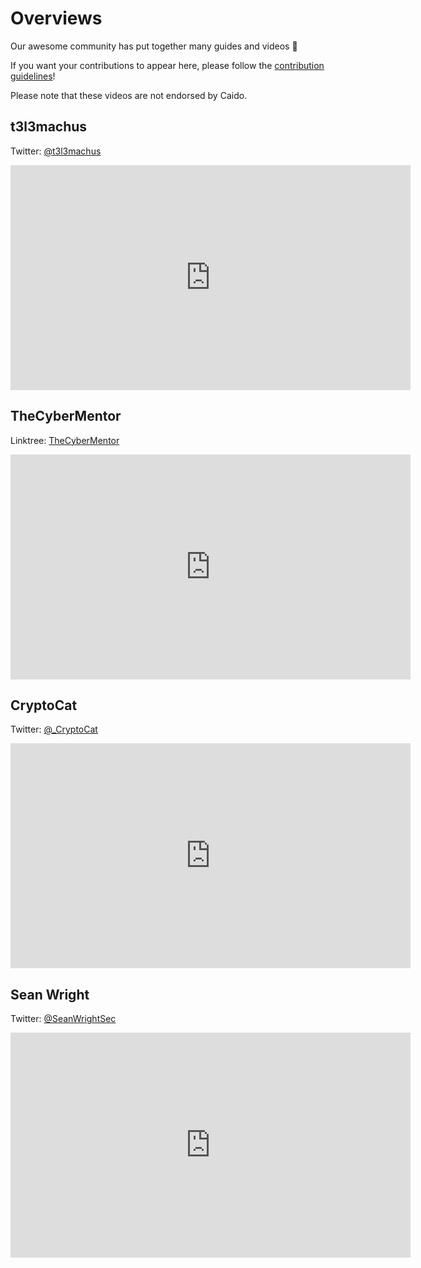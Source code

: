 # Overviews

Our awesome community has put together many guides and videos 🎉

If you want your contributions to appear here, please follow the [contribution guidelines](../contributions/documentation.md)!

Please note that these videos are not endorsed by Caido.

## t3l3machus

Twitter: [@t3l3machus](https://twitter.com/t3l3machus)

<iframe id="ytplayer" type="text/html" width="640" height="360"
  src="https://www.youtube.com/embed/5qWttZv8WF4"
  frameborder="0"></iframe>

## TheCyberMentor

Linktree: [TheCyberMentor](https://linktr.ee/thecybermentor)
<iframe id="ytplayer" type="text/html" width="640" height="360"
  src="https://www.youtube.com/embed/qLVu7rg9btk"
  frameborder="0"></iframe>

## CryptoCat

Twitter: [@_CryptoCat](https://twitter.com/_CryptoCat)

<iframe id="ytplayer" type="text/html" width="640" height="360"
  src="https://www.youtube.com/embed/8zhk9LBruks"
  frameborder="0"></iframe>

## Sean Wright

Twitter: [@SeanWrightSec](https://twitter.com/SeanWrightSec)

<iframe id="ytplayer" type="text/html" width="640" height="360"
  src="https://www.youtube.com/embed/z4x5FP2tbPY"
  frameborder="0"></iframe>
